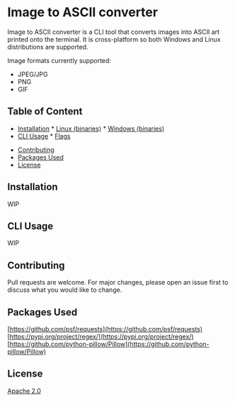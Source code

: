 # Image to ASCII converter

Image to ASCII converter is a CLI tool that converts images into ASCII art printed onto the terminal.
It is cross-platform so both Windows and Linux distributions are supported.

Image formats currently supported:
* JPEG/JPG
* PNG
* GIF

## Table of Content

-   [Installation](#installation)
        * [Linux (binaries)](#linux)
	    * [Windows (binaries)](#windows)
-   [CLI Usage](#cli-usage)
        * [Flags](#flags)
<!--   [Library Usage](#library-usage) -->
-   [Contributing](#contributing)
-   [Packages Used](#packages-used)
-   [License](#license)

## Installation

WIP

## CLI Usage

WIP

<!-- ## Library Usage

WIP -->

## Contributing

Pull requests are welcome. For major changes, please open an issue first to discuss what you would like to change.

## Packages Used

[https://github.com/psf/requests](https://github.com/psf/requests)
[https://pypi.org/project/regex/](https://pypi.org/project/regex/)
[https://github.com/python-pillow/Pillow](https://github.com/python-pillow/Pillow)

## License

[Apache 2.0](https://github.com/AnteKevo/img-to-ascii-converter/blob/main/LICENSE)




